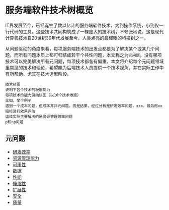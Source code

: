 # 服务端软件技术树概览

IT界发展至今，已经诞生了数以亿计的服务端软件技术，大到操作系统，小到仅一行代码的工具。这些技术共同构筑成了一棵庞大的技术树，不夸张地说，这是现代计算机技术自20世纪30年代发展至今，人类点亮的最耀眼的科技树之一。

从问题驱动的角度来看，每项服务端技术的出发点都是为了解决某个或某几个问题，而所有问题本质上都可归结成若干个共性问题，本文称之为`元问题`。没有哪项技术可以完美解决所有元问题，每项技术都各有偏重。本文将介绍每个元问题领域里常见的技术和理论，希望能为后端技术人员提供一个技术视角，并在实际工作中有所帮助，尤其在技术选型阶段。

```
技术树图
说明下各个技术的极限能力
每项技术的能力偏向饼图（以10个技术维度）
比如，举个例子
遇到一个成本问题，但成本并非元问题，而是结果，经过分析是研发效率问题，xxx，最后用xx指标进行效果评估
运维实际主要解决的是资源管理效率问题
p和np问题
```

## 元问题
* [研发效率](https://github.com/star2478/server-tech-tree/blob/master/研发效率.md)
* [资源管理能力](https://github.com/star2478/server-tech-tree/blob/master/资源管理能力.md)
* [可用性](https://github.com/star2478/server-tech-tree/blob/master/可用性.md)
* [数据](https://github.com/star2478/server-tech-tree/blob/master/数据.md)
* [性能](https://github.com/star2478/server-tech-tree/blob/master/性能.md)
* [伸缩性](https://github.com/star2478/server-tech-tree/blob/master/伸缩性.md)
* [扩展性](https://github.com/star2478/server-tech-tree/blob/master/扩展性.md)
* [安全](https://github.com/star2478/server-tech-tree/blob/master/安全.md)
* [质量](https://github.com/star2478/server-tech-tree/blob/master/质量.md)

